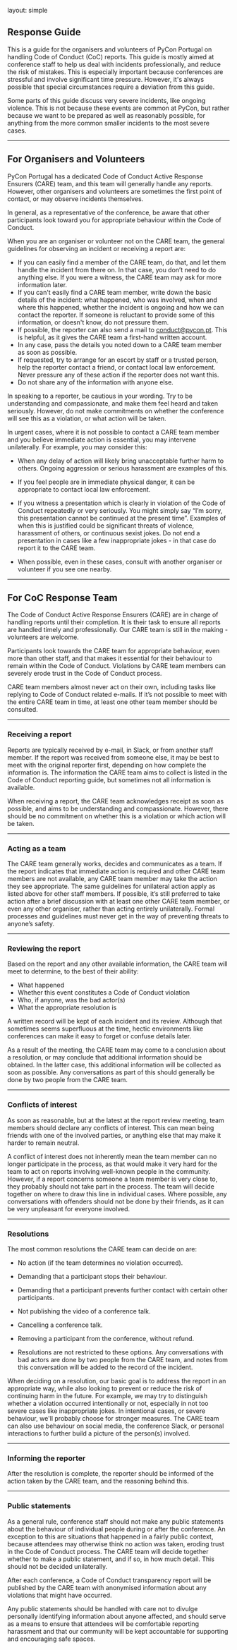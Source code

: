 layout: simple

## Response Guide

This is a guide for the organisers and volunteers of PyCon Portugal on handling Code of Conduct (CoC) reports. This guide is mostly aimed at conference staff to help us deal with incidents professionally, and reduce the risk of mistakes. This is especially important because conferences are stressful and involve significant time pressure. However, it's always possible that special circumstances require a deviation from this guide.

Some parts of this guide discuss very severe incidents, like ongoing violence. This is not because these events are common at PyCon, but rather because we want to be prepared as well as reasonably possible, for anything from the more common smaller incidents to the most severe cases.

<hr class="green-line">

## For Organisers and Volunteers

PyCon Portugal has a dedicated Code of Conduct Active Response Ensurers (CARE) team, and this team will generally handle any reports. However, other organisers and volunteers are sometimes the first point of contact, or may observe incidents themselves.

In general, as a representative of the conference, be aware that other participants look toward you for appropriate behaviour within the Code of Conduct.

When you are an organiser or volunteer not on the CARE team, the general guidelines for observing an incident or receiving a report are:

* If you can easily find a member of the CARE team, do that, and let them handle the incident from there on. In that case, you don’t need to do anything else. If you were a witness, the CARE team may ask for more information later.
* If you can't easily find a CARE team member, write down the basic details of the incident: what happened, who was involved, when and where this happened, whether the incident is ongoing and how we can contact the reporter. If someone is reluctant to provide some of this information, or doesn't know, do not pressure them.
* If possible, the reporter can also send a mail to [conduct@pycon.pt](mailto:conduct@pycon.pt). This is helpful, as it gives the CARE team a first-hand written account.
* In any case, pass the details you noted down to a CARE team member as soon as possible.
* If requested, try to arrange for an escort by staff or a trusted person, help the reporter contact a friend, or contact local law enforcement. Never pressure any of these action if the reporter does not want this.
* Do not share any of the information with anyone else.

In speaking to a reporter, be cautious in your wording. Try to be understanding and compassionate, and make them feel heard and taken seriously. However, do not make commitments on whether the conference will see this as a violation, or what action will be taken.

In urgent cases, where it is not possible to contact a CARE team member and you believe immediate action is essential, you may intervene unilaterally. For example, you may consider this:

* When any delay of action will likely bring unacceptable further harm to others. Ongoing aggression or serious harassment are examples of this.
* If you feel people are in immediate physical danger, it can be appropriate to contact local law enforcement.
* If you witness a presentation which is clearly in violation of the Code of Conduct repeatedly or very seriously. You might simply say “I’m sorry, this presentation cannot be continued at the present time”. Examples of when this is justified could be significant threats of violence, harassment of others, or continuous sexist jokes. Do not end a presentation in cases like a few inappropriate jokes - in that case do report it to the CARE team.

* When possible, even in these cases, consult with another organiser or volunteer if you see one nearby.

<hr class="blue-line">

## For CoC Response Team

The Code of Conduct Active Response Ensurers (CARE) are in charge of handling reports until their completion. It is their task to ensure all reports are handled timely and professionally. Our CARE team is still in the making - volunteers are welcome.

Participants look towards the CARE team for appropriate behaviour, even more than other staff, and that makes it essential for their behaviour to remain within the Code of Conduct. Violations by CARE team members can severely erode trust in the Code of Conduct process.

CARE team members almost never act on their own, including tasks like replying to Code of Conduct related e-mails. If it’s not possible to meet with the entire CARE team in time, at least one other team member should be consulted.

<hr class="green-line">

### Receiving a report

Reports are typically received by e-mail, in Slack, or from another staff member. If the report was received from someone else, it may be best to meet with the original reporter first, depending on how complete the information is. The information the CARE team aims to collect is listed in the Code of Conduct reporting guide, but sometimes not all information is available.

When receiving a report, the CARE team acknowledges receipt as soon as possible, and aims to be understanding and compassionate. However, there should be no commitment on whether this is a violation or which action will be taken.

<hr class="blue-line">

### Acting as a team

The CARE team generally works, decides and communicates as a team. If the report indicates that immediate action is required and other CARE team members are not available, any CARE team member may take the action they see appropriate. The same guidelines for unilateral action apply as listed above for other staff members. If possible, it’s still preferred to take action after a brief discussion with at least one other CARE team member, or even any other organiser, rather than acting entirely unilaterally. Formal processes and guidelines must never get in the way of preventing threats to anyone’s safety.

<hr class="green-line"> 

### Reviewing the report

Based on the report and any other available information, the CARE team will meet to determine, to the best of their ability:

* What happened
* Whether this event constitutes a Code of Conduct violation
* Who, if anyone, was the bad actor(s)
* What the appropriate resolution is

A written record will be kept of each incident and its review. Although that sometimes seems superfluous at the time, hectic environments like conferences can make it easy to forget or confuse details later.

As a result of the meeting, the CARE team may come to a conclusion about a resolution, or may conclude that additional information should be obtained. In the latter case, this additional information will be collected as soon as possible. Any conversations as part of this should generally be done by two people from the CARE team.

<hr class="blue-line">

### Conflicts of interest

As soon as reasonable, but at the latest at the report review meeting, team members should declare any conflicts of interest. This can mean being friends with one of the involved parties, or anything else that may make it harder to remain neutral.

A conflict of interest does not inherently mean the team member can no longer participate in the process, as that would make it very hard for the team to act on reports involving well-known people in the community. However, if a report concerns someone a team member is very close to, they probably should not take part in the process. The team will decide together on where to draw this line in individual cases. Where possible, any conversations with offenders should not be done by their friends, as it can be very unpleasant for everyone involved.

<hr class="green-line">

### Resolutions

The most common resolutions the CARE team can decide on are:

* No action (if the team determines no violation occurred).
* Demanding that a participant stops their behaviour.
* Demanding that a participant prevents further contact with certain other participants.
* Not publishing the video of a conference talk.
* Cancelling a conference talk.
* Removing a participant from the conference, without refund.

* Resolutions are not restricted to these options. Any conversations with bad actors are done by two people from the CARE team, and notes from this conversation will be added to the record of the incident.

When deciding on a resolution, our basic goal is to address the report in an appropriate way, while also looking to prevent or reduce the risk of continuing harm in the future. For example, we may try to distinguish whether a violation occurred intentionally or not, especially in not too severe cases like inappropriate jokes. In intentional cases, or severe behaviour, we'll probably choose for stronger measures. The CARE team can also use behaviour on social media, the conference Slack, or personal interactions to further build a picture of the person(s) involved.

<hr class="blue-line">

### Informing the reporter

After the resolution is complete, the reporter should be informed of the action taken by the CARE team, and the reasoning behind this.

<hr class="green-line">

### Public statements

As a general rule, conference staff should not make any public statements about the behaviour of individual people during or after the conference. An exception to this are situations that happened in a fairly public context, because attendees may otherwise think no action was taken, eroding trust in the Code of Conduct process. The CARE team will decide together whether to make a public statement, and if so, in how much detail. This should not be decided unilaterally.

After each conference, a Code of Conduct transparency report will be published by the CARE team with anonymised information about any violations that might have occurred.

Any public statements should be handled with care not to divulge personally identifying information about anyone affected, and should serve as a means to ensure that attendees will be comfortable reporting harassment and that our community will be kept accountable for supporting and encouraging safe spaces.
